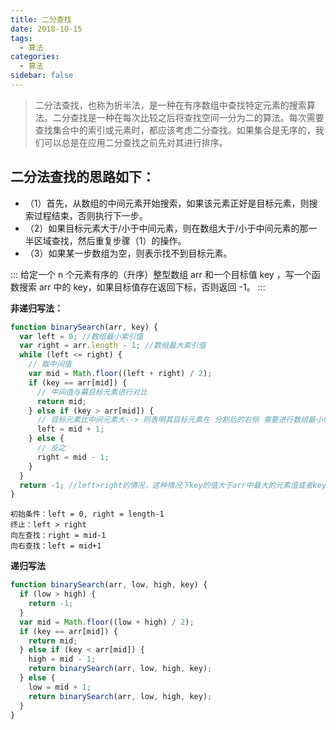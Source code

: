 ```yaml
---
title: 二分查找
date: 2018-10-15
tags:
  - 算法
categories:
  - 算法
sidebar: false
---
```


> 二分法查找，也称为折半法，是一种在有序数组中查找特定元素的搜索算法。二分查找是一种在每次比较之后将查找空间一分为二的算法。每次需要查找集合中的索引或元素时，都应该考虑二分查找。如果集合是无序的，我们可以总是在应用二分查找之前先对其进行排序。

<!-- more -->

## 二分法查找的思路如下：

- （1）首先，从数组的中间元素开始搜索，如果该元素正好是目标元素，则搜索过程结束，否则执行下一步。
- （2）如果目标元素大于/小于中间元素，则在数组大于/小于中间元素的那一半区域查找，然后重复步骤（1）的操作。
- （3）如果某一步数组为空，则表示找不到目标元素。

:::
给定一个 n 个元素有序的（升序）整型数组 arr 和一个目标值 key ，写一个函数搜索 arr 中的 key，如果目标值存在返回下标，否则返回 -1。
:::

**非递归写法：**

```js
function binarySearch(arr, key) {
  var left = 0; //数组最小索引值
  var right = arr.length - 1; //数组最大索引值
  while (left <= right) {
    // 取中间值
    var mid = Math.floor((left + right) / 2);
    if (key == arr[mid]) {
      // 中间值与幕目标元素进行对比
      return mid;
    } else if (key > arr[mid]) {
      // 目标元素比中间元素大--> 则表明其目标元素在 分割后的右侧 需要进行数组最小值进一位
      left = mid + 1;
    } else {
      // 反之
      right = mid - 1;
    }
  }
  return -1; //left>right的情况，这种情况下key的值大于arr中最大的元素值或者key的值小于arr中最小的元素值
}
```

    初始条件：left = 0, right = length-1
    终止：left > right
    向左查找：right = mid-1
    向右查找：left = mid+1

**递归写法**

```js
function binarySearch(arr, low, high, key) {
  if (low > high) {
    return -1;
  }
  var mid = Math.floor((low + high) / 2);
  if (key == arr[mid]) {
    return mid;
  } else if (key < arr[mid]) {
    high = mid - 1;
    return binarySearch(arr, low, high, key);
  } else {
    low = mid + 1;
    return binarySearch(arr, low, high, key);
  }
}
```
